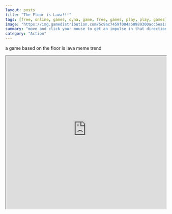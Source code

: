 ```yaml
---
layout: posts
title: "The Floor is Lava!!!"
tags: [free, online, games, oyna, game, free, games, play, play, games]
image: "https://img.gamedistribution.com/5c9ac7459f084ab0989300acc5ea1d97.jpg"
summary: "move and click your mouse to get an impulse in that direction  free online games oyna game free games play play games"
category: "Action"
---
```


a game based on the floor is lava meme trend

<iframe width="100%" height="480px;" src="https://html5.gamedistribution.com/5c9ac7459f084ab0989300acc5ea1d97/"></iframe>